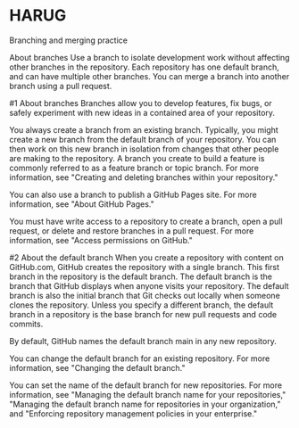 # HARUG
 Branching and merging practice

About branches
Use a branch to isolate development work without affecting other branches in the repository. Each repository has one default branch, and can have multiple other branches. You can merge a branch into another branch using a pull request.

#1 About branches
Branches allow you to develop features, fix bugs, or safely experiment with new ideas in a contained area of your repository.

You always create a branch from an existing branch. Typically, you might create a new branch from the default branch of your repository. You can then work on this new branch in isolation from changes that other people are making to the repository. A branch you create to build a feature is commonly referred to as a feature branch or topic branch. For more information, see "Creating and deleting branches within your repository."

You can also use a branch to publish a GitHub Pages site. For more information, see "About GitHub Pages."

You must have write access to a repository to create a branch, open a pull request, or delete and restore branches in a pull request. For more information, see "Access permissions on GitHub."

#2 About the default branch
When you create a repository with content on GitHub.com, GitHub creates the repository with a single branch. This first branch in the repository is the default branch. The default branch is the branch that GitHub displays when anyone visits your repository. The default branch is also the initial branch that Git checks out locally when someone clones the repository. Unless you specify a different branch, the default branch in a repository is the base branch for new pull requests and code commits.

By default, GitHub names the default branch main in any new repository.

You can change the default branch for an existing repository. For more information, see "Changing the default branch."

You can set the name of the default branch for new repositories. For more information, see "Managing the default branch name for your repositories," "Managing the default branch name for repositories in your organization," and "Enforcing repository management policies in your enterprise."
